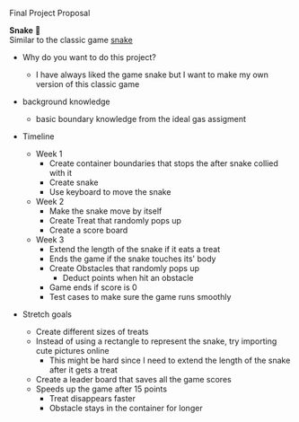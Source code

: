 Final Project Proposal  

**Snake** :snake:  
Similar to the classic game [snake](https://www.google.com/search?q=snake&oq=snake&aqs=edge..69i57j69i60l2j0j0i433l2j0.709j0j1&sourceid=chrome&ie=UTF-8)
* Why do you want to do this project?
    * I have always liked the game snake but I want to make
    my own version of this classic game
      
* background knowledge
    * basic boundary knowledge from the ideal gas assigment

* Timeline
    * Week 1
        * Create container boundaries that stops the after snake collied with it
        * Create snake
        * Use keyboard to move the snake
    * Week 2
        * Make the snake move by itself 
        * Create Treat that randomly pops up
        * Create a score board
    * Week 3
        * Extend the length of the snake if it eats a treat
        * Ends the game if the snake touches its' body
        * Create Obstacles that randomly pops up
          * Deduct points when hit an obstacle
        * Game ends if score is 0
        * Test cases to make sure the game runs smoothly  
    
* Stretch goals
    * Create different sizes of treats
    * Instead of using a rectangle to represent the snake,
    try importing cute pictures online
      * This might be hard since I need to extend the length
        of the snake after it gets a treat
    * Create a leader board that saves all the game scores
    * Speeds up the game after 15 points
        * Treat disappears faster
        * Obstacle stays in the container for longer
    
    
  